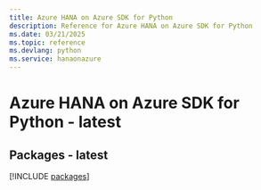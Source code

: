 ```yaml
---
title: Azure HANA on Azure SDK for Python
description: Reference for Azure HANA on Azure SDK for Python
ms.date: 03/21/2025
ms.topic: reference
ms.devlang: python
ms.service: hanaonazure
---
```

# Azure HANA on Azure SDK for Python - latest
## Packages - latest
[!INCLUDE [packages](hana-on-azure-index.md)]